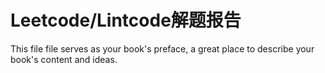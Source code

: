 # Leetcode/Lintcode解题报告

This file file serves as your book's preface, a great place to describe your book's content and ideas.

